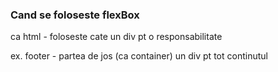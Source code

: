 ### Cand se foloseste flexBox

ca html - foloseste cate un div pt o responsabilitate

ex.
footer - partea de jos (ca container)
un div pt tot continutul
